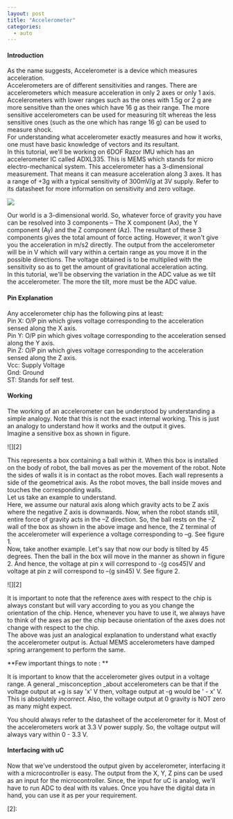 ```yaml
---
layout: post
title: "Accelerometer"
categories:
  - auto
---
```


#### Introduction

As the name suggests, Accelerometer is a device which measures acceleration.  
Accelerometers are of different sensitivities and ranges. There are accelerometers which measure acceleration in only 2 axes or only 1 axis. Accelerometers with lower ranges such as the ones with 1.5g or 2 g are more sensitive than the ones which have 16 g as their range. The more sensitive accelerometers can be used for measuring tilt whereas the less sensitive ones (such as the one which has range 16 g) can be used to measure shock.  
For understanding what accelerometer exactly measures and how it works, one must have basic knowledge of vectors and its resultant.  
In this tutorial, we'll be working on 6DOF Razor IMU which has an accelerometer IC called ADXL335. This is MEMS which stands for micro electro-mechanical system. This accelerometer has a 3-dimensional measurement. That means it can measure acceleration along 3 axes. It has a range of +3g with a typical sensitivity of 300mV/g at 3V supply. Refer to its datasheet for more information on sensitivity and zero voltage.

![][1]

  
Our world is a 3-dimensional world. So, whatever force of gravity you have can be resolved into 3 components – The X component (Ax), the Y component (Ay) and the Z component (Az). The resultant of these 3 components gives the total amount of force acting. However, it won't give you the acceleration in m/s2 directly. The output from the accelerometer will be in V which will vary within a certain range as you move it in the possible directions. The voltage obtained is to be multiplied with the sensitivity so as to get the amount of gravitational acceleration acting.  
In this tutorial, we'll be observing the variation in the ADC value as we tilt the accelerometer. The more the tilt, more must be the ADC value.

#### Pin Explanation

Any accelerometer chip has the following pins at least:  
Pin X: O/P pin which gives voltage corresponding to the acceleration sensed along the X axis.  
Pin Y: O/P pin which gives voltage corresponding to the acceleration sensed along the Y axis.  
Pin Z: O/P pin which gives voltage corresponding to the acceleration sensed along the Z axis.  
Vcc: Supply Voltage  
Gnd: Ground  
ST: Stands for self test.

#### Working

The working of an accelerometer can be understood by understanding a simple analogy. Note that this is not the exact internal working. This is just an analogy to understand how it works and the output it gives.  
Imagine a sensitive box as shown in figure.

![][2]

This represents a box containing a ball within it. When this box is installed on the body of robot, the ball moves as per the movement of the robot. Note the sides of walls it is in contact as the robot moves. Each wall represents a side of the geometrical axis. As the robot moves, the ball inside moves and touches the corresponding walls.  
Let us take an example to understand.  
Here, we assume our natural axis along which gravity acts to be Z axis where the negative Z axis is downwards. Now, when the robot stands still, entire force of gravity acts in the –Z direction. So, the ball rests on the –Z wall of the box as shown in the above image and hence, the Z terminal of the accelerometer will experience a voltage corresponding to –g. See figure 1.  
Now, take another example. Let's say that now our body is tilted by 45 degrees. Then the ball in the box will move in the manner as shown in figure 2. And hence, the voltage at pin x will correspond to -(g cos45)V and voltage at pin z will correspond to –(g sin45) V. See figure 2.

![][2]

It is important to note that the reference axes with respect to the chip is always constant but will vary according to you as you change the orientation of the chip. Hence, whenever you have to use it, we always have to think of the axes as per the chip because orientation of the axes does not change with respect to the chip.  
The above was just an analogical explanation to understand what exactly the accelerometer output is. Actual MEMS accelerometers have damped spring arrangement to perform the same.

**Few important things to note : **

It is important to know that the accelerometer gives output in a voltage range. A general _misconception _about accelerometers can be that if the voltage output at +g is say 'x' V then, voltage output at -g would be ' - x' V. This is absolutely _incorrect_. Also, the voltage output at 0 gravity is NOT zero as many might expect.

You should always refer to the datasheet of the accelerometer for it. Most of the accelerometers work at 3.3 V power supply. So, the voltage output will always vary within 0 - 3.3 V.

#### Interfacing with uC

Now that we've understood the output given by accelerometer, interfacing it with a microcontroller is easy. The output from the X, Y, Z pins can be used as an input for the microcontroller. Since, the input for uC is analog, we'll have to run ADC to deal with its values. Once you have the digital data in hand, you can use it as per your requirement.

[1]: http://robotix.in/uploads/15.png
[2]:

